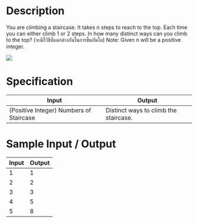 # Description
You are climbing a staircase.
It takes n steps to reach to the top.
Each time you can either climb 1 or 2 steps.
In how many distinct ways can you climb to the top? (จะมีกี่วิธีที่แตกต่างกันในการขึ้นบันได)
Note: Given n will be a positive integer.

![](https://ejudge.it.kmitl.ac.th/uploads/1499273447_Drawing.jpeg)

# Specification
|Input|Output|
|-|-|
|(Positive Integer) Numbers of Staircase |Distinct ways to climb the staircase. |

# Sample Input / Output
|Input|Output|
|-|-|
|1|1|
|2|2|
|3|3|
|4|5|
|5|8|
